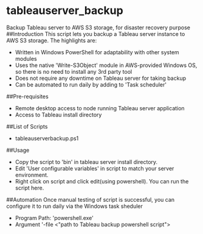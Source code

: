 # tableauserver_backup
Backup Tableau server to AWS S3 storage, for disaster recovery purpose
##Introduction
This script lets you backup a Tableau server instance to AWS S3 storage. The highlights are:
 - Written in Windows PowerShell for adaptability with other system modules
 - Uses the native 'Write-S3Object' module in AWS-provided Windows OS, so there is no need to install any 3rd party tool
 - Does not require any downtime on Tableau server for taking backup
 - Can be automated to run daily by adding to 'Task scheduler'

##Pre-requisites
 - Remote desktop access to node running Tableau server application
 - Access to Tableau install directory
      
##List of Scripts
 - tableauserverbackup.ps1
 
##Usage
 - Copy the script to 'bin' in tableau server install directory.
 - Edit 'User configurable variables' in script to match your server environment.
 - Right click on script and click edit(using powershell). You can run the script here.

##Automation
Once manual testing of script is successful, you can configure it to run daily via the Windows task sheduler
 - Program Path: 'powershell.exe'
 - Argument '-file <"path to Tableau backup powershell script">
